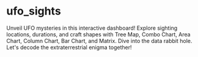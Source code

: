 # ufo_sights
Unveil UFO mysteries in this interactive dashboard! Explore sighting locations, durations, and craft shapes with Tree Map, Combo Chart, Area Chart, Column Chart, Bar Chart, and Matrix. Dive into the data rabbit hole. Let's decode the extraterrestrial enigma together!
